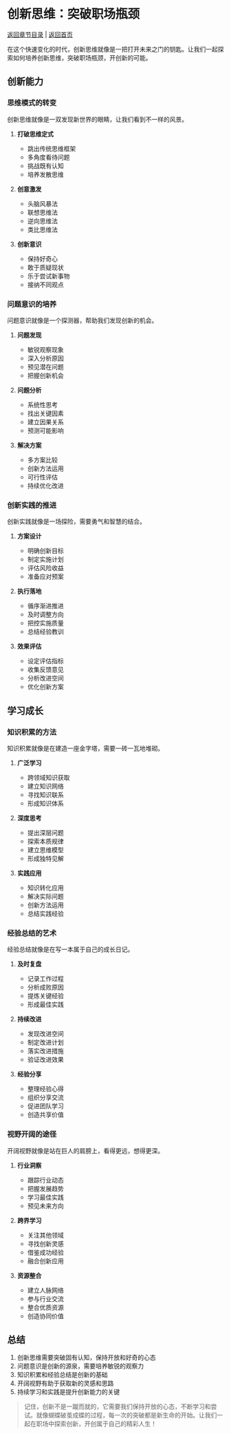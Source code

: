 # 创新思维：突破职场瓶颈

[返回章节目录](./index.md) | [返回首页](../README.md)

在这个快速变化的时代，创新思维就像是一把打开未来之门的钥匙。让我们一起探索如何培养创新思维，突破职场瓶颈，开创新的可能。

## 创新能力

### 思维模式的转变

创新思维就像是一双发现新世界的眼睛，让我们看到不一样的风景。

1. **打破思维定式**
   - 跳出传统思维框架
   - 多角度看待问题
   - 挑战既有认知
   - 培养发散思维

2. **创意激发**
   - 头脑风暴法
   - 联想思维法
   - 逆向思维法
   - 类比思维法

3. **创新意识**
   - 保持好奇心
   - 敢于质疑现状
   - 乐于尝试新事物
   - 接纳不同观点

### 问题意识的培养

问题意识就像是一个探测器，帮助我们发现创新的机会。

1. **问题发现**
   - 敏锐观察现象
   - 深入分析原因
   - 预见潜在问题
   - 把握创新机会

2. **问题分析**
   - 系统性思考
   - 找出关键因素
   - 建立因果关系
   - 预测可能影响

3. **解决方案**
   - 多方案比较
   - 创新方法运用
   - 可行性评估
   - 持续优化改进

### 创新实践的推进

创新实践就像是一场探险，需要勇气和智慧的结合。

1. **方案设计**
   - 明确创新目标
   - 制定实施计划
   - 评估风险收益
   - 准备应对预案

2. **执行落地**
   - 循序渐进推进
   - 及时调整方向
   - 把控实施质量
   - 总结经验教训

3. **效果评估**
   - 设定评估指标
   - 收集反馈意见
   - 分析改进空间
   - 优化创新方案

## 学习成长

### 知识积累的方法

知识积累就像是在建造一座金字塔，需要一砖一瓦地堆砌。

1. **广泛学习**
   - 跨领域知识获取
   - 建立知识网络
   - 寻找知识联系
   - 形成知识体系

2. **深度思考**
   - 提出深层问题
   - 探索本质规律
   - 建立思维模型
   - 形成独特见解

3. **实践应用**
   - 知识转化应用
   - 解决实际问题
   - 创新方法运用
   - 总结实践经验

### 经验总结的艺术

经验总结就像是在写一本属于自己的成长日记。

1. **及时复盘**
   - 记录工作过程
   - 分析成败原因
   - 提炼关键经验
   - 形成最佳实践

2. **持续改进**
   - 发现改进空间
   - 制定改进计划
   - 落实改进措施
   - 验证改进效果

3. **经验分享**
   - 整理经验心得
   - 组织分享交流
   - 促进团队学习
   - 创造共享价值

### 视野开阔的途径

开阔视野就像是站在巨人的肩膀上，看得更远，想得更深。

1. **行业洞察**
   - 跟踪行业动态
   - 把握发展趋势
   - 学习最佳实践
   - 预见未来方向

2. **跨界学习**
   - 关注其他领域
   - 寻找创新灵感
   - 借鉴成功经验
   - 融合创新应用

3. **资源整合**
   - 建立人脉网络
   - 参与行业交流
   - 整合优质资源
   - 创造协同价值

## 总结

1. 创新思维需要突破固有认知，保持开放和好奇的心态
2. 问题意识是创新的源泉，需要培养敏锐的观察力
3. 知识积累和经验总结是创新的基础
4. 开阔视野有助于获取新的灵感和思路
5. 持续学习和实践是提升创新能力的关键

> 记住，创新不是一蹴而就的，它需要我们保持开放的心态，不断学习和尝试。就像蝴蝶破茧成蝶的过程，每一次的突破都是新生命的开始。让我们一起在职场中探索创新，开创属于自己的精彩人生！